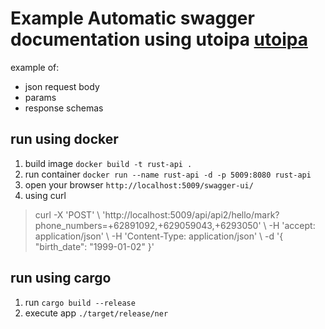 # Example Automatic swagger documentation using utoipa [utoipa](https://github.com/juhaku/utoipa)
example of:
- json request body
- params
- response schemas

## run using docker
1. build image ```docker build -t rust-api .```
2. run container ```docker run --name rust-api -d -p 5009:8080 rust-api```
3. open your browser ```http://localhost:5009/swagger-ui/```
4. using curl
<blockquote>
curl -X 'POST' \
  'http://localhost:5009/api/api2/hello/mark?phone_numbers=+62891092,+629059043,+6293050' \
  -H 'accept: application/json' \
  -H 'Content-Type: application/json' \
  -d '{
  "birth_date": "1999-01-02"
}'
</blockquote>

## run using cargo
1. run ```cargo build --release```
2. execute app ```./target/release/ner```
